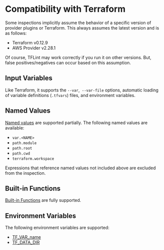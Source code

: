 # Compatibility with Terraform

Some inspections implicitly assume the behavior of a specific version of provider plugins or Terraform. This always assumes the latest version and is as follows:

- Terraform v0.12.9
- AWS Provider v2.28.1

Of course, TFLint may work correctly if you run it on other versions. But, false positives/negatives can occur based on this assumption.

## Input Variables

Like Terraform, it supports the `--var`,` --var-file` options, automatic loading of variable definitions (`.tfvars`) files, and environment variables.

## Named Values

[Named values](https://www.terraform.io/docs/configuration/expressions.html#references-to-named-values) are supported partially. The following named values are available:

- `var.<NAME>`
- `path.module`
- `path.root`
- `path.cwd`
- `terraform.workspace`

Expressions that reference named values not included above are excluded from the inspection.

## Built-in Functions

[Built-in Functions](https://www.terraform.io/docs/configuration/functions.html) are fully supported.

## Environment Variables

The following environment variables are supported:

- [TF_VAR_name](https://www.terraform.io/docs/commands/environment-variables.html#tf_var_name)
- [TF_DATA_DIR](https://www.terraform.io/docs/commands/environment-variables.html#tf_data_dir)
